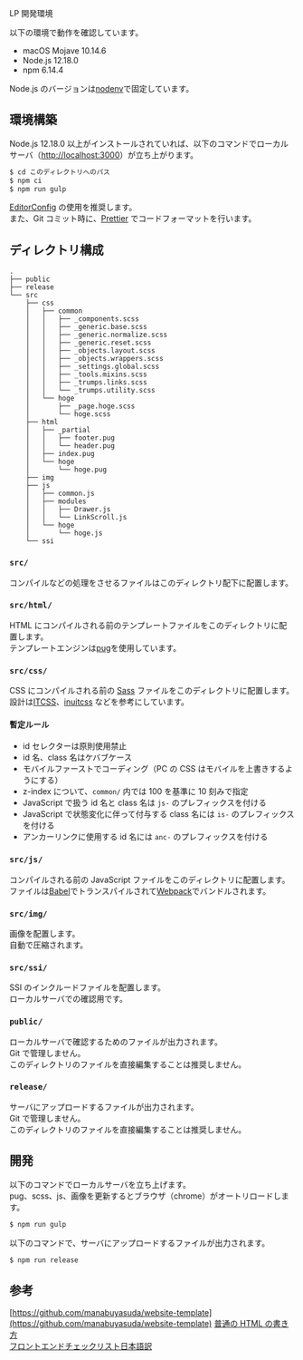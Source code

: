 LP 開発環境

以下の環境で動作を確認しています。

- macOS Mojave 10.14.6
- Node.js 12.18.0
- npm 6.14.4

Node.js のバージョンは[nodenv](https://github.com/nodenv/nodenv)で固定しています。

## 環境構築

Node.js 12.18.0 以上がインストールされていれば、以下のコマンドでローカルサーバ（[http://localhost:3000](http://localhost:3000)）が立ち上がります。

```bash
$ cd このディレクトリへのパス
$ npm ci
$ npm run gulp
```

[EditorConfig](https://editorconfig.org/) の使用を推奨します。  
また、Git コミット時に、[Prettier](https://prettier.io/) でコードフォーマットを行います。

## ディレクトリ構成

```
.
├── public
├── release
└── src
    ├── css
    │   ├── common
    │   │   ├── _components.scss
    │   │   ├── _generic.base.scss
    │   │   ├── _generic.normalize.scss
    │   │   ├── _generic.reset.scss
    │   │   ├── _objects.layout.scss
    │   │   ├── _objects.wrappers.scss
    │   │   ├── _settings.global.scss
    │   │   ├── _tools.mixins.scss
    │   │   ├── _trumps.links.scss
    │   │   └── _trumps.utility.scss
    │   └── hoge
    │       ├── _page.hoge.scss
    │       └── hoge.scss
    ├── html
    │   ├── _partial
    │   │   ├── footer.pug
    │   │   └── header.pug
    │   ├── index.pug
    │   └── hoge
    │       └── hoge.pug
    ├── img
    ├── js
    │   ├── common.js
    │   ├── modules
    │   │   ├── Drawer.js
    │   │   └── LinkScroll.js
    │   └── hoge
    │       └── hoge.js
    └── ssi
```

### `src/`

コンパイルなどの処理をさせるファイルはこのディレクトリ配下に配置します。

### `src/html/`

HTML にコンパイルされる前のテンプレートファイルをこのディレクトリに配置します。  
テンプレートエンジンは[pug](https://pugjs.org/api/getting-started.html)を使用しています。

### `src/css/`

CSS にコンパイルされる前の [Sass](https://sass-lang.com/) ファイルをこのディレクトリに配置します。  
設計は[ITCSS](https://www.xfive.co/blog/itcss-scalable-maintainable-css-architecture/)、[inuitcss](https://github.com/inuitcss/inuitcss) などを参考にしています。

#### 暫定ルール

- id セレクターは原則使用禁止
- id 名、class 名はケバブケース
- モバイルファーストでコーディング（PC の CSS はモバイルを上書きするようにする）
- z-index について、`common/` 内では 100 を基準に 10 刻みで指定
- JavaScript で扱う id 名と class 名は `js-` のプレフィックスを付ける
- JavaScript で状態変化に伴って付与する class 名には `is-` のプレフィックスを付ける
- アンカーリンクに使用する id 名には `anc-` のプレフィックスを付ける

### `src/js/`

コンパイルされる前の JavaScript ファイルをこのディレクトリに配置します。  
ファイルは[Babel](https://babeljs.io/)でトランスパイルされて[Webpack](https://webpack.js.org/)でバンドルされます。

### `src/img/`

画像を配置します。  
自動で圧縮されます。

### `src/ssi/`

SSI のインクルードファイルを配置します。  
ローカルサーバでの確認用です。

### `public/`

ローカルサーバで確認するためのファイルが出力されます。  
Git で管理しません。  
このディレクトリのファイルを直接編集することは推奨しません。

### `release/`

サーバにアップロードするファイルが出力されます。  
Git で管理しません。  
このディレクトリのファイルを直接編集することは推奨しません。

## 開発

以下のコマンドでローカルサーバを立ち上げます。  
pug、scss、js、画像を更新するとブラウザ（chrome）がオートリロードします。

```bash
$ npm run gulp
```

以下のコマンドで、サーバにアップロードするファイルが出力されます。

```bash
$ npm run release
```

## 参考

[https://github.com/manabuyasuda/website-template](https://github.com/manabuyasuda/website-template)
[普通の HTML の書き方](https://github.com/hail2u/html-best-practices/blob/master/README.ja.md)  
[フロントエンドチェックリスト日本語訳](https://github.com/miya0001/Front-End-Checklist)
